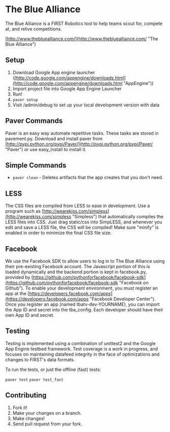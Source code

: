 The Blue Alliance
==================
The Blue Alliance is a FIRST Robotics tool to help teams scout for,
compete at, and relive competitions.

[http://www.thebluealliance.com/](http://www.thebluealliance.com/ "The Blue Alliance")



Setup
---------

1. Download Google App engine launcher ([http://code.google.com/appengine/downloads.html](http://code.google.com/appengine/downloads.html "AppEngine"))
2. Import project file into Google App Engine Launcher
3. Run!
4. `paver setup`
5. Visit /admin/debug to set up your local development version with data

Paver Commands
--------------

Paver is an easy way automate repetitive tasks. These tasks are stored in pavement.py. Download and install paver from [http://pypi.python.org/pypi/Paver/](http://pypi.python.org/pypi/Paver/ "Paver") or use easy_install to install it.

Simple Commands
---------------

- `paver clean` - Deletes artifacts that the app creates that you don't need.

LESS
----

The CSS files are compiled from LESS to ease in development. Use a program such as [http://wearekiss.com/simpless](http://wearekiss.com/simpless "Simpless") that automatically compiles
the LESS files into CSS. Just drag static/css into SimpLESS, and whenever you edit and save a LESS file, the CSS will be compiled! Make sure 
"minify" is enabled in order to minimize the final CSS file size.

Facebook
--------

We use the Facebook SDK to allow users to log in to The Blue Alliance using their pre-existing Facebook account. The Javascript
portion of this is loaded dynamically and the backend portion is kept in facebook.py, provided by [https://github.com/pythonforfacebook/facebook-sdk](https://github.com/pythonforfacebook/facebook-sdk "Facebook on Github"). To enable your development
environment, you must register an app at the [https://developers.facebook.com/apps](https://developers.facebook.com/apps "Facebook Developer Center"). Once you register an app (named tbatv-dev-YOURNAME), you can import the App ID and secret into the tba_config. Each developer should have their own App ID and secret.

Testing
-------

Testing is implemented using a combination of unittest2 and the Google App Engine testbed framework. Test coverage is a work in progress, and focuses on maintaining datafeed integrity in the face of optimizations and changes to FIRST's data formats.

To run the tests, or just the offline (fast) tests:

`paver test`
`paver test_fast`

Contributing
-----------
1. Fork it!
2. Make your changes on a branch.
3. Make changes!
4. Send pull request from your fork.
